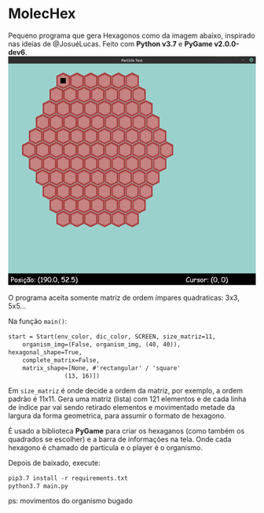# MolecHex

Pequeno programa que gera Hexagonos como da imagem abaixo, inspirado nas ideias de @JosuéLucas. Feito com **Python v3.7** e **PyGame v2.0.0-dev6**.
![Hexagon generated by an 11x11 matrix](https://github.com/ffernandoalves/MolecHex/blob/master/image/matriz11x11.png)

O programa aceita somente matriz de ordem ímpares quadraticas: 3x3, 5x5...

Na função `main()`:
```
start = Start(env_color, dic_color, SCREEN, size_matriz=11,
    organism_img=(False, organism_img, (40, 40)), hexagonal_shape=True,
    complete_matrix=False,
    matrix_shape=[None, #'rectangular' / 'square'
                (13, 16)])
```
Em `size_matriz` é onde decide a ordem da matriz, por exemplo, a ordem padrão é 11x11. Gera uma matriz (lista) com 121 elementos e de cada linha de índice par vai sendo retirado elementos e movimentado metade da largura da forma geometrica, para assumir o formato de hexagono.

É usado a biblioteca **PyGame** para criar os hexaganos (como também os quadrados se escolher) e a barra de informações na tela.
Onde cada hexagono é chamado de particula e o player é o organismo.

Depois de baixado, execute:
```
pip3.7 install -r requirements.txt
python3.7 main.py
```

ps: movimentos do organismo bugado
